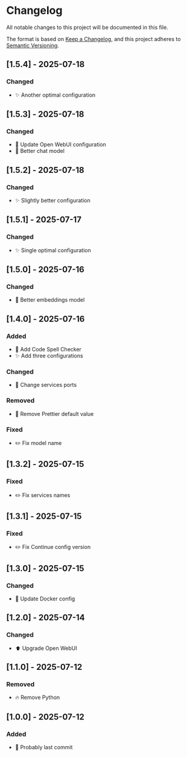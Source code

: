 # Changelog

All notable changes to this project will be documented in this file.

The format is based on [Keep a Changelog](https://keepachangelog.com/en/1.1.0/),
and this project adheres to
[Semantic Versioning](https://semver.org/spec/v2.0.0.html).

## [1.5.4] - 2025-07-18

### Changed

- ✨ Another optimal configuration

## [1.5.3] - 2025-07-18

### Changed

- 🔧 Update Open WebUI configuration
- 🎨 Better chat model

## [1.5.2] - 2025-07-18

### Changed

- ✨ Slightly better configuration

## [1.5.1] - 2025-07-17

### Changed

- ✨ Single optimal configuration

## [1.5.0] - 2025-07-16

### Changed

- 🎨 Better embeddings model

## [1.4.0] - 2025-07-16

### Added

- 🎨 Add Code Spell Checker
- ✨ Add three configurations

### Changed

- 🔧 Change services ports

### Removed

- 🔧 Remove Prettier default value

### Fixed

- ✏️ Fix model name

## [1.3.2] - 2025-07-15

### Fixed

- ✏️ Fix services names

## [1.3.1] - 2025-07-15

### Fixed

- ✏️ Fix Continue config version

## [1.3.0] - 2025-07-15

### Changed

- 🔧 Update Docker config

## [1.2.0] - 2025-07-14

### Changed

- ⬆️ Upgrade Open WebUI

## [1.1.0] - 2025-07-12

### Removed

- 🔥 Remove Python

## [1.0.0] - 2025-07-12

### Added

- 🎉 Probably last commit

